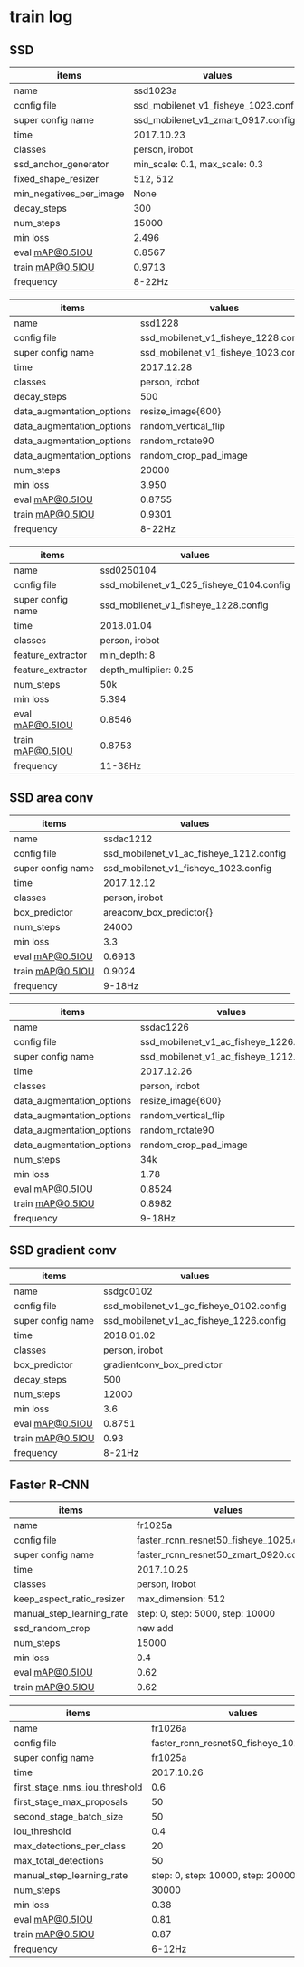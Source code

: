 # train log

## SSD

| items                   | values                               |
| ----------------------- | ------------------------------------ |
| name                    | ssd1023a                             |
| config file             | ssd_mobilenet_v1_fisheye_1023.config |
| super config name       | ssd_mobilenet_v1_zmart_0917.config   |
| time                    | 2017.10.23                           |
| classes                 | person, irobot                       |
| ssd_anchor_generator    | min_scale: 0.1, max_scale: 0.3       |
| fixed_shape_resizer     | 512, 512                             |
| min_negatives_per_image | None                                 |
| decay_steps             | 300                                  |
| num_steps               | 15000                                |
| min loss                | 2.496                                |
| eval mAP@0.5IOU         | 0.8567                               |
| train mAP@0.5IOU        | 0.9713                               |
| frequency               | 8-22Hz                               |



| items                     | values                               |
| ------------------------- | ------------------------------------ |
| name                      | ssd1228                              |
| config file               | ssd_mobilenet_v1_fisheye_1228.config |
| super config name         | ssd_mobilenet_v1_fisheye_1023.config |
| time                      | 2017.12.28                           |
| classes                   | person, irobot                       |
| decay_steps               | 500                                  |
| data_augmentation_options | resize_image{600}                    |
| data_augmentation_options | random_vertical_flip                 |
| data_augmentation_options | random_rotate90                      |
| data_augmentation_options | random_crop_pad_image                |
| num_steps                 | 20000                                |
| min loss                  | 3.950                                |
| eval mAP@0.5IOU           | 0.8755                               |
| train mAP@0.5IOU          | 0.9301                               |
| frequency                 | 8-22Hz                               |



| items             | values                                   |
| ----------------- | ---------------------------------------- |
| name              | ssd0250104                               |
| config file       | ssd_mobilenet_v1_025_fisheye_0104.config |
| super config name | ssd_mobilenet_v1_fisheye_1228.config     |
| time              | 2018.01.04                               |
| classes           | person, irobot                           |
| feature_extractor | min_depth: 8                             |
| feature_extractor | depth_multiplier: 0.25                   |
| num_steps         | 50k                                      |
| min loss          | 5.394                                    |
| eval mAP@0.5IOU   | 0.8546                                   |
| train mAP@0.5IOU  | 0.8753                                   |
| frequency         | 11-38Hz                                  |



## SSD area conv

| items             | values                                  |
| ----------------- | --------------------------------------- |
| name              | ssdac1212                               |
| config file       | ssd_mobilenet_v1_ac_fisheye_1212.config |
| super config name | ssd_mobilenet_v1_fisheye_1023.config    |
| time              | 2017.12.12                              |
| classes           | person, irobot                          |
| box_predictor     | areaconv_box_predictor{}                |
| num_steps         | 24000                                   |
| min loss          | 3.3                                     |
| eval mAP@0.5IOU   | 0.6913                                  |
| train mAP@0.5IOU  | 0.9024                                  |
| frequency         | 9-18Hz                                  |



| items                     | values                                  |
| ------------------------- | --------------------------------------- |
| name                      | ssdac1226                               |
| config file               | ssd_mobilenet_v1_ac_fisheye_1226.config |
| super config name         | ssd_mobilenet_v1_ac_fisheye_1212.config |
| time                      | 2017.12.26                              |
| classes                   | person, irobot                          |
| data_augmentation_options | resize_image{600}                       |
| data_augmentation_options | random_vertical_flip                    |
| data_augmentation_options | random_rotate90                         |
| data_augmentation_options | random_crop_pad_image                   |
| num_steps                 | 34k                                     |
| min loss                  | 1.78                                    |
| eval mAP@0.5IOU           | 0.8524                                  |
| train mAP@0.5IOU          | 0.8982                                  |
| frequency                 | 9-18Hz                                  |



## SSD gradient conv

| items             | values                                  |
| ----------------- | --------------------------------------- |
| name              | ssdgc0102                               |
| config file       | ssd_mobilenet_v1_gc_fisheye_0102.config |
| super config name | ssd_mobilenet_v1_ac_fisheye_1226.config |
| time              | 2018.01.02                              |
| classes           | person, irobot                          |
| box_predictor     | gradientconv_box_predictor              |
| decay_steps       | 500                                     |
| num_steps         | 12000                                   |
| min loss          | 3.6                                     |
| eval mAP@0.5IOU   | 0.8751                                  |
| train mAP@0.5IOU  | 0.93                                    |
| frequency         | 8-21Hz                                  |



## Faster R-CNN

| items                     | values                                   |
| ------------------------- | ---------------------------------------- |
| name                      | fr1025a                                  |
| config file               | faster_rcnn_resnet50_fisheye_1025.config |
| super config name         | faster_rcnn_resnet50_zmart_0920.config   |
| time                      | 2017.10.25                               |
| classes                   | person, irobot                           |
| keep_aspect_ratio_resizer | max_dimension: 512                       |
| manual_step_learning_rate | step: 0, step: 5000, step: 10000         |
| ssd_random_crop           | new add                                  |
| num_steps                 | 15000                                    |
| min loss                  | 0.4                                      |
| eval mAP@0.5IOU           | 0.62                                     |
| train mAP@0.5IOU          | 0.62                                     |



| items                         | values                                   |
| ----------------------------- | ---------------------------------------- |
| name                          | fr1026a                                  |
| config file                   | faster_rcnn_resnet50_fisheye_1025.config |
| super config name             | fr1025a                                  |
| time                          | 2017.10.26                               |
| first_stage_nms_iou_threshold | 0.6                                      |
| first_stage_max_proposals     | 50                                       |
| second_stage_batch_size       | 50                                       |
| iou_threshold                 | 0.4                                      |
| max_detections_per_class      | 20                                       |
| max_total_detections          | 50                                       |
| manual_step_learning_rate     | step: 0, step: 10000, step: 20000        |
| num_steps                     | 30000                                    |
| min loss                      | 0.38                                     |
| eval mAP@0.5IOU               | 0.81                                     |
| train mAP@0.5IOU              | 0.87                                     |
| frequency                     | 6-12Hz                                   |



